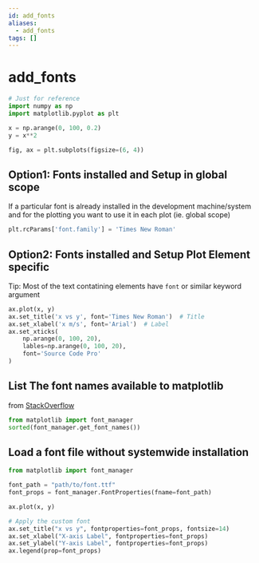 ```yaml
---
id: add_fonts
aliases:
  - add_fonts
tags: []
---
```


# add_fonts

```python
# Just for reference
import numpy as np
import matplotlib.pyplot as plt

x = np.arange(0, 100, 0.2)
y = x**2

fig, ax = plt.subplots(figsize=(6, 4))

```

## Option1: Fonts installed and Setup in global scope
If a particular font is already installed in the development machine/system and for the plotting you want to use it in each plot (ie. global scope)

```python
plt.rcParams['font.family'] = 'Times New Roman'
```

## Option2: Fonts installed and Setup Plot Element specific
Tip: Most of the text contatining elements have `font` or similar keyword argument
```python
ax.plot(x, y)
ax.set_title('x vs y', font='Times New Roman')  # Title
ax.set_xlabel('x m/s', font='Arial')  # Label
ax.set_xticks(
    np.arange(0, 100, 20),
    lables=np.arange(0, 100, 20),
    font='Source Code Pro'
)
```


## List The font names available to matplotlib

from [StackOverflow](https://stackoverflow.com/a/73938907/13497846)

```python
from matplotlib import font_manager
sorted(font_manager.get_font_names())
```

## Load a font file without systemwide installation

```python
from matplotlib import font_manager

font_path = "path/to/font.ttf"  
font_props = font_manager.FontProperties(fname=font_path)

ax.plot(x, y)

# Apply the custom font
ax.set_title("x vs y", fontproperties=font_props, fontsize=14)
ax.set_xlabel("X-axis Label", fontproperties=font_props)
ax.set_ylabel("Y-axis Label", fontproperties=font_props)
ax.legend(prop=font_props)
```
